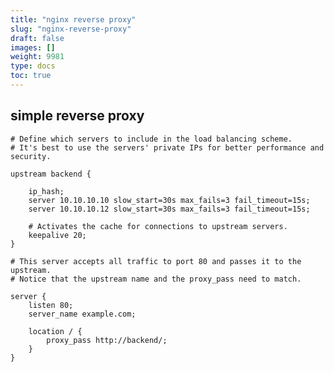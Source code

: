 ```yaml
---
title: "nginx reverse proxy"
slug: "nginx-reverse-proxy"
draft: false
images: []
weight: 9981
type: docs
toc: true
---
```


## simple reverse proxy
    # Define which servers to include in the load balancing scheme. 
    # It's best to use the servers' private IPs for better performance and security.

    upstream backend {
    
        ip_hash; 
        server 10.10.10.10 slow_start=30s max_fails=3 fail_timeout=15s;
        server 10.10.10.12 slow_start=30s max_fails=3 fail_timeout=15s;
    
        # Activates the cache for connections to upstream servers.
        keepalive 20;
    }
    
    # This server accepts all traffic to port 80 and passes it to the upstream. 
    # Notice that the upstream name and the proxy_pass need to match.
    
    server {
        listen 80; 
        server_name example.com;
    
        location / {
            proxy_pass http://backend/;
        }
    }

